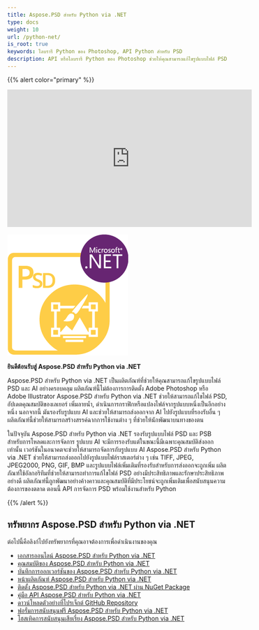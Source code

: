 ```yaml
---
title: Aspose.PSD สำหรับ Python via .NET
type: docs
weight: 10
url: /python-net/
is_root: true
keywords: ไลบรารี Python ของ Photoshop, API Python สำหรับ PSD
description: API หรือไลบรารี Python ของ Photoshop ช่วยให้คุณสามารถแก้ไขรูปแบบไฟล์ PSD อย่างครอบคลุมโดยไม่ต้องมี Adobe Photoshop ติดตั้ง และรองรับรูปแบบไฟล์ PSD, PSB และ AI สำหรับการโหลด, การจัดการ และการแปลงไปยังรูปแบบไฟล์ราสเตอร์ต่าง ๆ เช่น TIFF, JPEG, JPEG2000, PNG, GIF และ BMP
---  
```


{{% alert color="primary" %}} 

<iframe width="560" height="315" src="https://www.youtube.com/embed/B2Q3KOt4zQs?si=IMf0ZdirTw9BtPwe" title="YouTube video player" frameborder="0" allow="accelerometer; autoplay; clipboard-write; encrypted-media; gyroscope; picture-in-picture; web-share" referrerpolicy="strict-origin-when-cross-origin" allowfullscreen></iframe>

**![โลโก้ผลิตภัณฑ์ Aspose.PSD สำหรับ Python via .NET](home_1.png)**

**ยินดีต้อนรับสู่ Aspose.PSD สำหรับ Python via .NET**

Aspose.PSD สำหรับ Python via .NET เป็นผลิตภัณฑ์ที่ช่วยให้คุณสามารถแก้ไขรูปแบบไฟล์ PSD และ AI อย่างครอบคลุม ผลิตภัณฑ์นี้ไม่ต้องการการติดตั้ง Adobe Photoshop หรือ Adobe Illustrator Aspose.PSD สำหรับ Python via .NET ช่วยให้สามารถแก้ไขไฟล์ PSD, อัปเดตคุณสมบัติของเลเยอร์ เพิ่มลายน้ำ, ดำเนินการกราฟิกหรือแปลงไฟล์จากรูปแบบหนึ่งเป็นอีกอย่างหนึ่ง นอกจากนี้ มันรองรับรูปแบบ AI และช่วยให้สามารถส่งออกจาก AI ไปยังรูปแบบที่รองรับอื่น ๆ ผลิตภัณฑ์นี้ช่วยให้สามารถสร้างสรรค์ฉากการใช้งานต่าง ๆ ที่ช่วยให้นักพัฒนาบนทางของตน

ในปัจจุบัน Aspose.PSD สำหรับ Python via .NET รองรับรูปแบบไฟล์ PSD และ PSB สำหรับการโหลดและการจัดการ รูปแบบ AI จะมีการรองรับแต่ในขณะนี้มีเฉพาะคุณสมบัติส่งออกเท่านั้น เวอร์ชันในอนาคตจะช่วยให้สามารถจัดการกับรูปแบบ AI Aspose.PSD สำหรับ Python via .NET ช่วยให้สามารถส่งออกไปยังรูปแบบไฟล์ราสเตอร์ต่าง ๆ เช่น TIFF, JPEG, JPEG2000, PNG, GIF, BMP และรูปแบบไฟล์เพิ่มเติมที่รองรับสำหรับการส่งออกจะถูกเพิ่ม ผลิตภัณฑ์ใช้อัลกอริทึมที่ช่วยให้สามารถทำการแก้ไขไฟล์ PSD อย่างมีประสิทธิภาพและรักษาประสิทธิภาพอย่างดี ผลิตภัณฑ์นี้ถูกพัฒนาอย่างค้างคาวและคุณสมบัติที่มีประโยชน์จะถูกเพิ่มเติมเพื่อสนับสนุนความต้องการของตลาด ตอนนี้ API การจัดการ PSD พร้อมใช้งานสำหรับ Python

{{% /alert %}} 



## **ทรัพยากร Aspose.PSD สำหรับ Python via .NET**

ต่อไปนี้คือลิงก์ไปยังทรัพยากรที่คุณอาจต้องการเพื่อดำเนินงานของคุณ

- [เอกสารออนไลน์ Aspose.PSD สำหรับ Python via .NET](/psd/th/python-net/)
- [คุณสมบัติของ Aspose.PSD สำหรับ Python via .NET](/psd/th/python-net/features/)
- [บันทึกการออกเวอร์ชันของ Aspose.PSD สำหรับ Python via .NET](/psd/th/python-net/release-notes/)
- [หน้าผลิตภัณฑ์ Aspose.PSD สำหรับ Python via .NET](https://products.aspose.com/psd/python-net)
- [ติดตั้ง Aspose.PSD สำหรับ Python via .NET ผ่าน NuGet Package](https://pypi.org/project/aspose-psd/)
- [คู่มือ API Aspose.PSD สำหรับ Python via .NET](https://reference.aspose.com/psd/python-net)
- [ดาวน์โหลดตัวอย่างที่โปรเจ็กต์ GitHub Repository](https://github.com/aspose-psd/Aspose.PSD-for-Python-Net)
- [ฟอรั่มการสนับสนุนฟรี Aspose.PSD สำหรับ Python via .NET](https://forum.aspose.com/c/psd)
- [โฮสเทิคการสนับสนุนเสียเรี่ยง Aspose.PSD สำหรับ Python via .NET](https://helpdesk.aspose.com/)

